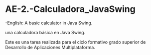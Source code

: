 # AE-2.-Calculadora_JavaSwing

-English: A basic calculator in Java Swing.

una calculadora básica en Java Swing.

Este es una tarea realizada para el ciclo formativo grado superior de Desarrollo de Aplicaciones Multiplataforma.
